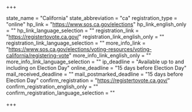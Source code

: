 +++

state_name = "California"
state_abbreviation = "ca"
registration_type = "online"
hp_link = "https://www.sos.ca.gov/elections"
hp_link_english_only = ""
hp_link_language_selection = ""
registration_link = "https://registertovote.ca.gov/"
registration_link_english_only = ""
registration_link_language_selection = ""
more_info_link = "https://www.sos.ca.gov/elections/voting-resources/voting-california/registering-vote"
more_info_link_english_only = ""
more_info_link_language_selection = ""
ip_deadline = "Available up to and including on Election Day"
online_deadline = "15 days before Election Day"
mail_received_deadline = ""
mail_postmarked_deadline = "15 days before Election Day"
confirm_registration = "https://registertovote.ca.gov/"
confirm_registration_english_only = ""
confirm_registration_language_selection = ""

+++